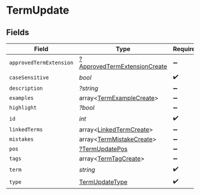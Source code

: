 # TermUpdate


## Fields

| Field                                                                              | Type                                                                               | Required                                                                           | Description                                                                        |
| ---------------------------------------------------------------------------------- | ---------------------------------------------------------------------------------- | ---------------------------------------------------------------------------------- | ---------------------------------------------------------------------------------- |
| `approvedTermExtension`                                                            | [?ApprovedTermExtensionCreate](../../models/shared/ApprovedTermExtensionCreate.md) | :heavy_minus_sign:                                                                 | N/A                                                                                |
| `caseSensitive`                                                                    | *bool*                                                                             | :heavy_check_mark:                                                                 | N/A                                                                                |
| `description`                                                                      | *?string*                                                                          | :heavy_minus_sign:                                                                 | N/A                                                                                |
| `examples`                                                                         | array<[TermExampleCreate](../../models/shared/TermExampleCreate.md)>               | :heavy_minus_sign:                                                                 | N/A                                                                                |
| `highlight`                                                                        | *?bool*                                                                            | :heavy_minus_sign:                                                                 | N/A                                                                                |
| `id`                                                                               | *int*                                                                              | :heavy_check_mark:                                                                 | N/A                                                                                |
| `linkedTerms`                                                                      | array<[LinkedTermCreate](../../models/shared/LinkedTermCreate.md)>                 | :heavy_minus_sign:                                                                 | N/A                                                                                |
| `mistakes`                                                                         | array<[TermMistakeCreate](../../models/shared/TermMistakeCreate.md)>               | :heavy_minus_sign:                                                                 | N/A                                                                                |
| `pos`                                                                              | [?TermUpdatePos](../../models/shared/TermUpdatePos.md)                             | :heavy_minus_sign:                                                                 | N/A                                                                                |
| `tags`                                                                             | array<[TermTagCreate](../../models/shared/TermTagCreate.md)>                       | :heavy_minus_sign:                                                                 | N/A                                                                                |
| `term`                                                                             | *string*                                                                           | :heavy_check_mark:                                                                 | N/A                                                                                |
| `type`                                                                             | [TermUpdateType](../../models/shared/TermUpdateType.md)                            | :heavy_check_mark:                                                                 | N/A                                                                                |
